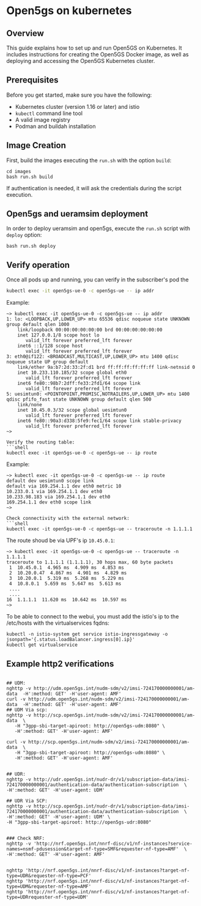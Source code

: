 
# Open5gs on kubernetes

## Overview
This guide explains how to set up and run Open5GS on Kubernetes. It includes instructions for creating the Open5GS Docker image, as well as deploying and accessing the Open5GS Kubernetes cluster.

## Prerequisites

Before you get started, make sure you have the following:

- Kubernetes cluster (version 1.16 or later) and istio
- `kubectl` command line tool
- A valid image registry 
- Podman and buildah installation

## Image Creation
First, build the images executing the `run.sh` with the option `build`:

```shell
cd images
bash run.sh build
```
If authentication is needed, it will ask the credentials during the script execution.


## Open5gs and ueramsim deployment
In order to deploy ueramsim and open5gs, execute the `run.sh`  script  with `deploy` option:
```shell
bash run.sh deploy
```

## Verify operation
Once all pods up and running, you can verify in the subscriber's pod the 
```bash
kubectl exec -it open5gs-ue-0 -c open5gs-ue -- ip addr
```

Example:
```log
~> kubectl exec -it open5gs-ue-0 -c open5gs-ue -- ip addr
1: lo: <LOOPBACK,UP,LOWER_UP> mtu 65536 qdisc noqueue state UNKNOWN group default qlen 1000
    link/loopback 00:00:00:00:00:00 brd 00:00:00:00:00:00
    inet 127.0.0.1/8 scope host lo
       valid_lft forever preferred_lft forever
    inet6 ::1/128 scope host 
       valid_lft forever preferred_lft forever
3: eth0@if122: <BROADCAST,MULTICAST,UP,LOWER_UP> mtu 1400 qdisc noqueue state UP group default 
    link/ether 9a:b7:2d:33:2f:d1 brd ff:ff:ff:ff:ff:ff link-netnsid 0
    inet 10.233.110.185/32 scope global eth0
       valid_lft forever preferred_lft forever
    inet6 fe80::98b7:2dff:fe33:2fd1/64 scope link 
       valid_lft forever preferred_lft forever
5: uesimtun0: <POINTOPOINT,PROMISC,NOTRAILERS,UP,LOWER_UP> mtu 1400 qdisc pfifo_fast state UNKNOWN group default qlen 500
    link/none 
    inet 10.45.0.3/32 scope global uesimtun0
       valid_lft forever preferred_lft forever
    inet6 fe80::90a3:d338:5fe9:fec1/64 scope link stable-privacy 
       valid_lft forever preferred_lft forever
~> 

Verify the routing table:
```shell
kubectl exec -it open5gs-ue-0 -c open5gs-ue -- ip route
```

Example:
```log
~> kubectl exec -it open5gs-ue-0 -c open5gs-ue -- ip route
default dev uesimtun0 scope link 
default via 169.254.1.1 dev eth0 metric 10 
10.233.0.1 via 169.254.1.1 dev eth0 
10.233.98.183 via 169.254.1.1 dev eth0 
169.254.1.1 dev eth0 scope link 
~> 

Check connectivity with the external network:
```shell
kubectl exec -it open5gs-ue-0 -c open5gs-ue -- traceroute -n 1.1.1.1
```

The route shoud be via UPF's  ip `10.45.0.1`:
```log
~> kubectl exec -it open5gs-ue-0 -c open5gs-ue -- traceroute -n 1.1.1.1
traceroute to 1.1.1.1 (1.1.1.1), 30 hops max, 60 byte packets
 1  10.45.0.1  4.965 ms  4.909 ms  4.853 ms  
 2  10.20.0.47  4.867 ms  4.901 ms  4.829 ms
 3  10.20.0.1  5.319 ms  5.268 ms  5.229 ms
 4  10.8.0.1  5.659 ms  5.647 ms  5.613 ms
 ....
 ....
16  1.1.1.1  11.620 ms  10.642 ms  10.597 ms
~>
```

To be able to connect to the webui, you must add the istio's ip to the /etc/hosts with the virtualservices fqdns:

```shell
kubectl -n istio-system get service istio-ingressgateway -o jsonpath='{.status.loadBalancer.ingress[0].ip}'
kubectl get virtualservice
```

## Example http2 verifications


```shell

## UDM:
nghttp -v http://udm.open5gs.int/nudm-sdm/v2/imsi-724170000000001/am-data  -H':method: GET' -H'user-agent: AMF'
curl -v http://udm.open5gs.int/nudm-sdm/v2/imsi-724170000000001/am-data  -H':method: GET' -H'user-agent: AMF'
## UDM Via scp:
nghttp -v http://scp.open5gs.int/nudm-sdm/v2/imsi-724170000000001/am-data  \
   -H "3gpp-sbi-target-apiroot: http://open5gs-udm:8080" \
   -H':method: GET' -H'user-agent: AMF'

curl -v http://scp.open5gs.int/nudm-sdm/v2/imsi-724170000000001/am-data  \
   -H "3gpp-sbi-target-apiroot: http://open5gs-udm:8080" \
   -H':method: GET' -H'user-agent: AMF'


## UDR:
nghttp -v http://udr.open5gs.int/nudr-dr/v1/subscription-data/imsi-724170000000001/authentication-data/authentication-subscription  \
-H':method: GET' -H'user-agent: UDM'

## UDR Via SCP:
nghttp -v http://scp.open5gs.int/nudr-dr/v1/subscription-data/imsi-724170000000001/authentication-data/authentication-subscription  \
-H':method: GET' -H'user-agent: UDM' \
-H "3gpp-sbi-target-apiroot: http://open5gs-udr:8080"


### Check NRF:
nghttp -v 'http://nrf.open5gs.int/nnrf-disc/v1/nf-instances?service-names=nsmf-pdusession&target-nf-type=SMF&requester-nf-type=AMF'  \
-H':method: GET' -H'user-agent: AMF'


nghttp 'http://nrf.open5gs.int/nnrf-disc/v1/nf-instances?target-nf-type=UDR&requester-nf-type=PCF'
nghttp 'http://nrf.open5gs.int/nnrf-disc/v1/nf-instances?target-nf-type=UDM&requester-nf-type=AMF'
nghttp 'http://nrf.open5gs.int/nnrf-disc/v1/nf-instances?target-nf-type=UDRrequester-nf-type=UDM'

```
